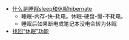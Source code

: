 - [什么是睡眠sleep和休眠hibernate](https://zhuanlan.zhihu.com/p/352659027)
  - 睡眠-内存-快-耗电。休眠-硬盘-慢-不耗电。
  - 睡眠后如果断电或笔记本没电会转为休眠
- [找回“休眠”功能](https://zhuanlan.zhihu.com/p/118032699)